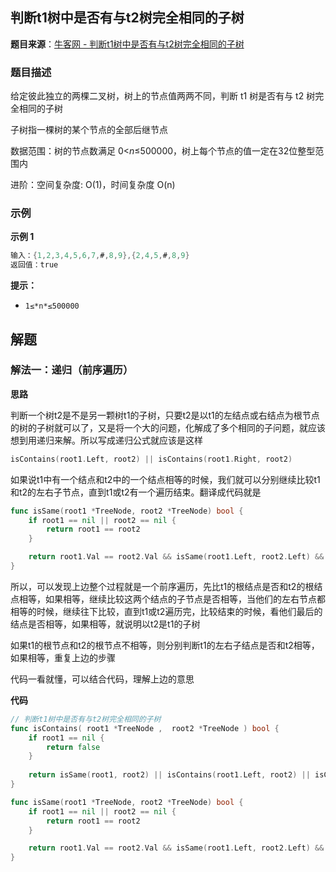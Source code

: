 ## 判断t1树中是否有与t2树完全相同的子树

**题目来源**：[牛客网 - 判断t1树中是否有与t2树完全相同的子树](https://www.nowcoder.com/practice/4eaccec5ee8f4fe8a4309463b807a542?tpId=117&&tqId=37821&rp=1&ru=/activity/oj&qru=/ta/job-code-high/question-ranking)

### 题目描述

给定彼此独立的两棵二叉树，树上的节点值两两不同，判断 t1 树是否有与 t2 树完全相同的子树

子树指一棵树的某个节点的全部后继节点

数据范围：树的节点数满足 0<*n*≤500000，树上每个节点的值一定在32位整型范围内

进阶：空间复杂度: O(1)，时间复杂度 O(n)

### 示例

**示例 1**

```go
输入：{1,2,3,4,5,6,7,#,8,9},{2,4,5,#,8,9}
返回值：true
```

**提示：**

- `1≤*n*≤500000`

## 解题

### 解法一：递归（前序遍历）

**思路**

判断一个树t2是不是另一颗树t1的子树，只要t2是以t1的左结点或右结点为根节点的树的子树就可以了，又是将一个大的问题，化解成了多个相同的子问题，就应该想到用递归来解。所以写成递归公式就应该是这样

```go
isContains(root1.Left, root2) || isContains(root1.Right, root2)
```

如果说t1中有一个结点和t2中的一个结点相等的时候，我们就可以分别继续比较t1和t2的左右子节点，直到t1或t2有一个遍历结束。翻译成代码就是

```go
func isSame(root1 *TreeNode, root2 *TreeNode) bool {
	if root1 == nil || root2 == nil {
		return root1 == root2
	}

	return root1.Val == root2.Val && isSame(root1.Left, root2.Left) && isSame(root1.Right, root2.Right)
}
```

所以，可以发现上边整个过程就是一个前序遍历，先比t1的根结点是否和t2的根结点相等，如果相等，继续比较这两个结点的子节点是否相等，当他们的左右节点都相等的时候，继续往下比较，直到t1或t2遍历完，比较结束的时候，看他们最后的结点是否相等，如果相等，就说明以t2是t1的子树

如果t1的根节点和t2的根节点不相等，则分别判断t1的左右子结点是否和t2相等，如果相等，重复上边的步骤

代码一看就懂，可以结合代码，理解上边的意思

**代码**

```go
// 判断t1树中是否有与t2树完全相同的子树
func isContains( root1 *TreeNode ,  root2 *TreeNode ) bool {
	if root1 == nil {
		return false
	}
	
	return isSame(root1, root2) || isContains(root1.Left, root2) || isContains(root1.Right, root2)
}

func isSame(root1 *TreeNode, root2 *TreeNode) bool {
	if root1 == nil || root2 == nil {
		return root1 == root2
	}

	return root1.Val == root2.Val && isSame(root1.Left, root2.Left) && isSame(root1.Right, root2.Right)
}
```